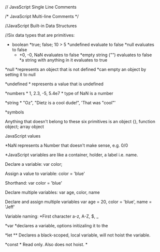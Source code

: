 // JavaScript Single Line Comments

/*
JavaScript Multi-line Comments
 */

//JavaScript Built-in Data Structures

//Six data types that are primitives:

* boolean
    *true; false; 10 > 5 
    *undefined evaluate to false
    *null evaluates to false
    * +0, -0, NaN evaluates to false
    *empty string ("") evaluates to false
    *a string with anything in it evaluates to true
    
*null
    *represents an object that is not defined
    *can empty an object by setting it to null
    
*undefined
    * represents a value that is undefined
    
*numbers
    * 1, 2.3, -5, 5.4e7
    * type of NaN is a number
    
*string
    * "Oz", "Dietz is a cool dude!", 'That was "cool"'
    
*symbols
    
Anything that doesn't belong to these six primitives is an object {}, function object; array object

JavaScript values

*NaN represents a Number that doesn't make sense, e.g. 0/0

*JavaScript variables are like a container, holder, a label i.e. name.

Declare a variable:
    var color; 
    
Assign a value to variable:
    color = 'blue'
    
Shorthand:
    var color = 'blue'
    
Declare multiple variables:
    var age, color, name
    
Declare and assign multiple variables
    var age = 20, color = 'blue', name = 'Jeff'

Variable naming:
    *First character a-z, A-Z, $, _
    
*var 
    *declares a variable, options initizaling it to the 
    
*let 
    ** Declares a black-scoped, local variable, will not hoist the variable. 

*const
    * Read only. Also does not hoist. 
    *
    